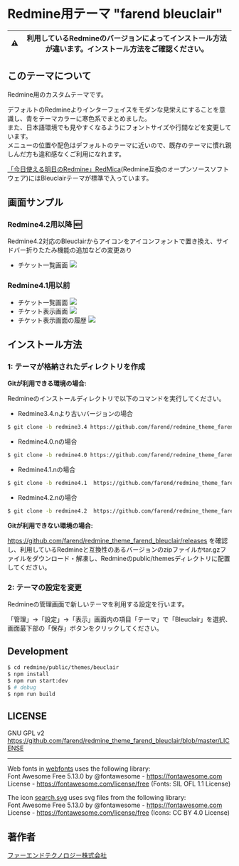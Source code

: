 # Redmine用テーマ "farend bleuclair"

| :warning: | 利用しているRedmineのバージョンによってインストール方法が違います。インストール方法をご確認ください。 |
| --- | --- |

## このテーマについて

Redmine用のカスタムテーマです。

デフォルトのRedmineよりインターフェイスをモダンな見栄えにすることを意識し、青をテーマカラーに寒色系でまとめました。  
また、日本語環境でも見やすくなるようにフォントサイズや行間などを変更しています。  
メニューの位置や配色はデフォルトのテーマに近いので、既存のテーマに慣れ親しんだ方も違和感なくご利用になれます。

[「今日使える明日のRedmine」RedMica](https://www.farend.co.jp/products/redmica/)(Redmine互換のオープンソースソフトウェア)にはBleuclairテーマが標準で入っています。

## 画面サンプル

### Redmine4.2用以降 :new:

Redmine4.2対応のBleuclairからアイコンをアイコンフォントで置き換え、サイドバー折りたたみ機能の追加などの変更あり

- チケット一覧画面
<kbd><img src="https://github.com/farend/redmine_theme_farend_bleuclair/blob/images/issues-4.2.png" /></kbd>

### Redmine4.1用以前

- チケット一覧画面
<kbd><img src="https://github.com/farend/redmine_theme_farend_bleuclair/blob/images/issues.png" /></kbd>
- チケット表示画面
<kbd><img src="https://github.com/farend/redmine_theme_farend_bleuclair/blob/images/issue.png" /></kbd>
- チケット表示画面の履歴
<kbd><img src="https://github.com/farend/redmine_theme_farend_bleuclair/blob/images/notes.png" /></kbd>

## インストール方法

### 1: テーマが格納されたディレクトリを作成

**Gitが利用できる環境の場合:**

Redmineのインストールディレクトリで以下のコマンドを実行してください。

- Redmine3.4.nより古いバージョンの場合
```bash
$ git clone -b redmine3.4 https://github.com/farend/redmine_theme_farend_bleuclair.git public/themes/bleuclair
```

- Redmine4.0.nの場合
```bash
$ git clone -b redmine4.0 https://github.com/farend/redmine_theme_farend_bleuclair.git public/themes/bleuclair
```

- Redmine4.1.nの場合
```bash
$ git clone -b redmine4.1  https://github.com/farend/redmine_theme_farend_bleuclair.git public/themes/bleuclair
```

- Redmine4.2.nの場合
```bash
$ git clone -b redmine4.2  https://github.com/farend/redmine_theme_farend_bleuclair.git public/themes/bleuclair
```

**Gitが利用できない環境の場合:**

https://github.com/farend/redmine_theme_farend_bleuclair/releases を確認し、利用しているRedmineと互換性のあるバージョンのzipファイルかtar.gzファイルをダウンロード・解凍し、Redmineのpublic/themesディレクトリに配置してください。

### 2: テーマの設定を変更

Redmineの管理画面で新しいテーマを利用する設定を行います。

「管理」→「設定」→「表示」画面内の項目「テーマ」で「Bleuclair」を選択、画面最下部の「保存」ボタンをクリックしてください。

## Development

```bash
$ cd redmine/public/themes/beuclair
$ npm install
$ npm run start:dev
$ # debug
$ npm run build
```

## LICENSE

GNU GPL v2  
https://github.com/farend/redmine_theme_farend_bleuclair/blob/master/LICENSE

---

Web fonts in [webfonts](src/webfonts) uses the following library:  
Font Awesome Free 5.13.0 by @fontawesome - https://fontawesome.com  
License - https://fontawesome.com/license/free (Fonts: SIL OFL 1.1 License)

The icon [search.svg](src/images/search.svg) uses svg files from the following library:  
Font Awesome Free 5.13.0 by @fontawesome - https://fontawesome.com  
License - https://fontawesome.com/license/free (Icons: CC BY 4.0 License)

## 著作者

[ファーエンドテクノロジー株式会社](https://www.farend.co.jp/)
